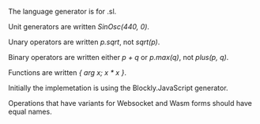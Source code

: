 The language generator is for .sl.

Unit generators are written _SinOsc(440, 0)_.

Unary operators are written _p.sqrt_, not _sqrt(p)_.

Binary operators are written either _p + q_ or _p.max(q)_, not _plus(p, q)_.

Functions are written _{ arg x; x * x }_.

Initially the implemetation is using the Blockly.JavaScript generator.

Operations that have variants for Websocket and Wasm forms should have equal names.
